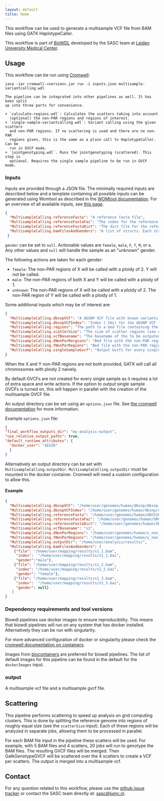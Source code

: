 ```yaml
---
layout: default
title: Home
---
```


This workflow can be used to generate a multisample VCF file from BAM 
files using GATK HaplotypeCaller.

This workflow is part of [BioWDL](https://biowdl.github.io/)
developed by the SASC team at [Leiden University Medical Center](
https://www.lumc.nl/).

## Usage
This workflow can be run using
[Cromwell](http://cromwell.readthedocs.io/en/stable/):
```
java -jar cromwell-<version>.jar run -i inputs.json multisample-variantcalling.wdl

The pipeline can be integrated into other pipelines as well. It has been split
up into three parts for convenience.

+ `calculate-regions.wdl`: Calculates the scatters taking into account 
  (optional) the non-PAR regions and regions of interest.
+ `single-sample-variantcalling.wdl`: Variant calling using the given scatters
  and non-PAR regions. If no scattering is used and there are no non-PAR 
  regions given, this is the same as a plain call to HaplotypeCaller. Can be
  run in GVCF mode.
+ `jointgenotyping.wdl`. Runs the jointgenotyping (scattered). This step is
  optional. Requires the single sample pipeline to be run in GVCF mode.

```

### Inputs
Inputs are provided through a JSON file. The minimally required inputs are
described below and a template containing all possible inputs can be generated
using Womtool as described in the
[WOMtool documentation](http://cromwell.readthedocs.io/en/stable/WOMtool/).
For an overview of all available inputs, see [this page](./inputs.html).
```json
{
  "MultisampleCalling.referenceFasta": "A reference fasta file",
  "MultisampleCalling.referenceFastaFai": "The index for the reference fasta",
  "MultisampleCalling.referenceFastaDict": "The dict file for the reference fasta",
  "MultisampleCalling.bamFilesAndGenders": "A list of structs. Each struct contains the bam file, the index and the gender of the sample. The gender is optional. " 
 }
```
`gender` can be set to `null`. Actionable values are `female`, `male`, `F`, 
`f`, `M`, or `m`. Any other values and `null` will handle the sample as an 
"unknown" gender.

The following actions are taken for each gender:

+ `female`: The non-PAR regions of X will be called with a ploidy of 2. Y will 
  not be called.
+ `male`: The non-PAR regions of both X and Y will be called with a ploidy of 1. 
+ `unknown`: The non-PAR regions of X will be called with a ploidy of 2. The 
   non-PAR region of Y will be called with a ploidy of 1.

Some additional inputs which may be of interest are:
```json
{
  "MultisampleCalling.dbsnpVCF": "A dbSNP VCF file with known variants.",
  "MultisampleCalling.dbsnpVCFIndex": "Index (.tbi) for the dbSNP VCF file",
  "MultisampleCalling.regions": "The path to a bed file containing the regions for which variant calling will be performed",
  "MultisampleCalling.scatterSize": "The size of scatter regions (see explanation of scattering below), defaults to 10,000,000",
  "MultisampleCalling.vcfBasename": "The basename of the to be outputed VCF files, defaults to 'multisample'",
  "MultisampleCalling.XNonParRergions": "Bed file with the non-PAR regions of X. Required for gender-aware variant calling.",
  "MultisampleCalling.YNonParRegions": "Bed file with the non-PAR regions of Y. Required for gender-aware variant calling.",
  "MultisampleCalling.singleSampleGvcf": "Output Gvcfs for every single sample."
}
```
When the X and Y non-PAR regions are not both provided, GATK will call all 
chromosomes with ploidy 2 naively. 

By default GVCFs are not created for every single sample as it requires a lot
of extra space and write actions. If the option to output single sample GVCFs
is turned on, this will happen in parallel with the creation of the multisample
GVCF file.

An output directory can be set using an `options.json` file. See [the
cromwell documentation](
https://cromwell.readthedocs.io/en/stable/wf_options/Overview/) for more
information.

Example `options.json` file:
```JSON
{
"final_workflow_outputs_dir": "my-analysis-output",
"use_relative_output_paths": true,
"default_runtime_attributes": {
  "docker_user": "$EUID"
  }
}
```
Alternatively an output directory can be set with `MultisampleCalling.outputDir`.
`MultisampleCalling.outputDir` must be mounted in the docker container. Cromwell will
need a custom configuration to allow this.

#### Example
```json
{
  "MultisampleCalling.dbsnpVCF": "/home/user/genomes/human/dbsnp/dbsnp-151.vcf.gz",
  "MultisampleCalling.dbsnpVCFIndex": "/home/user/genomes/human/dbsnp/dbsnp-151.vcf.gz.tbi",
  "MultisampleCalling.referenceFasta": "/home/user/genomes/human/GRCh38.fasta",
  "MultisampleCalling.referenceFastaFai": "/home/user/genomes/human/GRCh38.fasta.fai",
  "MultisampleCalling.referenceFastaDict": "/home/user/genomes/human/GRCh38.dict",
  "MultisampleCalling.vcfBasename": "s1",
  "MultisampleCalling.XNonParRegions": "/home/user/genomes/human/x_non_par.bed",
  "MultisampleCalling.YNonParRegions": "/home/user/genomes/human/y_non_par.bed",
  "MultisampleCalling.outputDir": "/home/user/analysis/results/",
  "MultisampleCalling.bamFilesAndGenders": [
    {"file": "/home/user/mapping/results/s1_1.bam",
     "index":  "/home/user/mapping/results/s1_1.bai",
     "gender":"male"},
    {"file": "/home/user/mapping/results/s1_2.bam",
     "index": "/home/user/mapping/results/s1_2.bai",
     "gender": "female"},
    {"file": "/home/user/mapping/results/s1_3.bam",
     "index":  "/home/user/mapping/results/s1_3.bai",
     "gender": null}
   ]
}
```

### Dependency requirements and tool versions
Biowdl pipelines use docker images to ensure  reproducibility. This
means that biowdl pipelines will run on any system that has docker
installed. Alternatively they can be run with singularity.

For more advanced configuration of docker or singularity please check
the [cromwell documentation on containers](
https://cromwell.readthedocs.io/en/stable/tutorials/Containers/).

Images from [biocontainers](https://biocontainers.pro) are preferred for
biowdl pipelines. The list of default images for this pipeline can be
found in the default for the `dockerImages` input.

### output
A multisample vcf file and a multisample gvcf file.

## Scattering
This pipeline performs scattering to speed up analysis on grid computing
clusters. This is done by splitting the reference genome into regions of
roughly equal size (see the `scatterSize` input). Each of these regions will be
analyzed in separate jobs, allowing them to be processed in parallel.

For each BAM file input in the pipeline these scatters will be used. For 
example, with 5 BAM files and 4 scatters, 20 jobs will run to genotype the BAM
files.
The resulting GVCF files will be merged. Then GatkGenotypeGVCF will be 
scattered over the 4 scatters to create a VCF per scatters.
The output is merged into a multisample vcf.

## Contact
<p>
  <!-- Obscure e-mail address for spammers -->
For any question related to this workflow, please use the
<a href='https://github.com/biowdl/gatk-variant-calling/issues'>github issue tracker</a>
or contact the SASC team directly at: 
<a href='&#109;&#97;&#105;&#108;&#116;&#111;&#58;&#115;&#97;&#115;&#99;&#64;&#108;&#117;&#109;&#99;&#46;&#110;&#108;'>
&#115;&#97;&#115;&#99;&#64;&#108;&#117;&#109;&#99;&#46;&#110;&#108;</a>.
</p>
